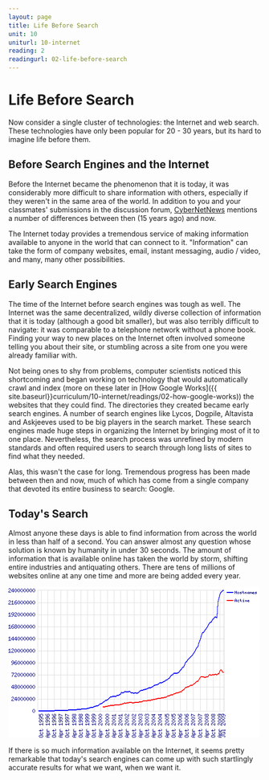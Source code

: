 ```yaml
---
layout: page
title: Life Before Search
unit: 10
uniturl: 10-internet
reading: 2
readingurl: 02-life-before-search
---
```



Life Before Search
==================

Now consider a single cluster of technologies: the Internet and web search. These technologies have only been popular for 20 - 30 years, but its hard to imagine life before them.

Before Search Engines and the Internet
--------------------------------------
Before the Internet became the phenomenon that it is today, it was considerably more difficult to share information with others, especially if they weren't in the same area of the world. In addition to you and your classmates' submissions in the discussion forum, [CyberNetNews](http://cybernetnews.com/cybernotes-life-before-the-internet-was-like/) mentions a number of differences between then (15 years ago) and now.

The Internet today provides a tremendous service of making information available to anyone in the world that can connect to it. "Information" can take the form of company websites, email, instant messaging, audio / video, and many, many other possibilities.


Early Search Engines
--------------------
The time of the Internet before search engines was tough as well. The Internet was the same decentralized, wildly diverse collection of information that it is today (although a good bit smaller), but was also terribly difficult to navigate: it was comparable to a telephone network without a phone book. Finding your way to new places on the Internet often involved someone telling you about their site, or stumbling across a site from one you were already familiar with.

Not being ones to shy from problems, computer scientists noticed this shortcoming and began working on technology that would automatically crawl and index (more on these later in [How Google Works]({{ site.baseurl}}curriculum/10-internet/readings/02-how-google-works)) the websites that they could find. The directories they created became early search engines. A number of search engines like Lycos, Dogpile, Altavista and Askjeeves used to be big players in the search market. These search engines made huge steps in organizing the Internet by bringing most of it to one place. Nevertheless, the search process was unrefined by modern standards and often required users to search through long lists of sites to find what they needed.

Alas, this wasn't the case for long. Tremendous progress has been made between then and now, much of which has come from a single company that devoted its entire business to search: Google.


Today's Search
--------------
Almost anyone these days is able to find information from across the world in less than half of a second. You can answer almost any question whose solution is known by humanity in under 30 seconds. The amount of information that is available online has taken the world by storm, shifting entire industries and antiquating others. There are tens of millions of websites online at any one time and more are being added every year.

![Graph](graph.gif)

If there is so much information available on the Internet, it seems pretty remarkable that today's search engines can come up with such startlingly accurate results for what we want, when we want it.

